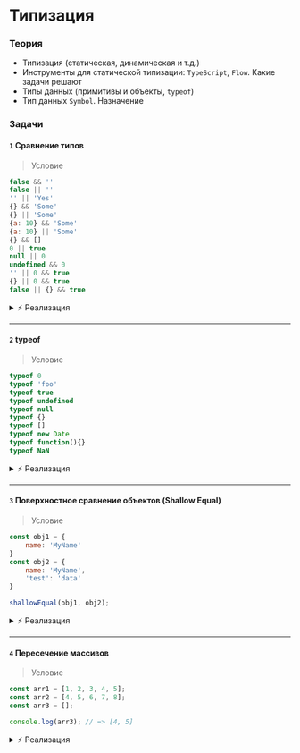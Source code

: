 # Типизация

<!-- xxxxxxxxxxxxxxxxxxxxxxxxxxxxxxxxxxxxxxxxxxxxxxxxxxxxxxx -->
### Теория
<!-- xxxxxxxxxxxxxxxxxxxxxxxxxxxxxxxxxxxxxxxxxxxxxxxxxxxxxxx -->
- Типизация (статическая, динамическая и т.д.)
- Инструменты для статической типизации: `TypeScript`, `Flow`. Какие задачи решают
- Типы данных (примитивы и объекты, `typeof`)
- Тип данных `Symbol`. Назначение

<!-- xxxxxxxxxxxxxxxxxxxxxxxxxxxxxxxxxxxxxxxxxxxxxxxxxxxxxxx -->
### Задачи
<!-- xxxxxxxxxxxxxxxxxxxxxxxxxxxxxxxxxxxxxxxxxxxxxxxxxxxxxxx -->

#### `1` Сравнение типов
> Условие
```js
false && ''
false || ''
'' || 'Yes'
{} && 'Some'
{} || 'Some'
{a: 10} && 'Some'
{a: 10} || 'Some'
{} && []
0 || true
null || 0
undefined && 0
'' || 0 && true
{} || 0 && true
false || {} && true
```

<details><summary>⚡️ Реализация</summary>

```js
false && ''         // false
false || ''         // ''
'' || 'Yes'         // 'Yes'
{} && 'Some'        // 'Some'
{} || 'Some'        // Object {}
{a: 10} && 'Some'   // 'Some'
{a: 10} || 'Some'   // Object { a: 10}
{} && []            // []
0 || true           // true
null || 0           // 0
undefined && 0      // undefined
'' || 0 && true     // 0
{} || 0 && true     // Object {}
false || {} && true // true
```
</details>

---

#### `2` typeof
> Условие
```js
typeof 0
typeof 'foo'
typeof true 
typeof undefined
typeof null
typeof {}
typeof []
typeof new Date
typeof function(){}
typeof NaN
```

<details><summary>⚡️ Реализация</summary>

```js
typeof 0            // "number"
typeof 'foo'        // "string"
typeof true         // "boolean"
typeof undefined    // "undefined"
typeof null         // "object" (*)
typeof {}           // "object"
typeof []           // "object"
typeof new Date     // "object"
typeof function(){} // "function" (*)
typeof NaN          // "number"
```
</details>

---

#### `3` Поверхностное сравнение объектов (Shallow Equal)

> Условие
```js
const obj1 = {
    name: 'MyName'
}
const obj2 = {
    name: 'MyName',
    'test': 'data'
}

shallowEqual(obj1, obj2);
```

<details><summary>⚡️ Реализация</summary>

```js
function shallowEqual (obj1, obj2) {
    if (obj1 === obj2){
        return true;
    }

    const keys1 = Object.keys(obj1);
    const keys2 = Object.keys(obj2);

    if (keys1.length !== keys2.length) {
        return false
    }

    for (let key in obj1) {
        if (obj1[key] !== obj2[key]) {
            return false;
        }
    }

    return true;
}
```
</details>

---

#### `4` Пересечение массивов
> Условие
```js
const arr1 = [1, 2, 3, 4, 5];
const arr2 = [4, 5, 6, 7, 8];
const arr3 = [];

console.log(arr3); // => [4, 5]
```

<details><summary>⚡️ Реализация</summary>

> forEach
```js
const obj = {}

arr2.forEach(el => {
    obj[el] = true;
})

arr1.forEach(element => {
    if (obj[element]) {
        arr3.push(element);
    }
})
```

> reduce
```js
const interseption = (a, b) => {
	return a.reduce((acc, item) => {
		// уникальный элемент пушим в массив
		b.find((i) => i === item) && acc.push(item);
		return acc;
	}, []);
}

const data = interseption(arr1, arr2);
console.log(data); // [4, 5]
```
</details>
